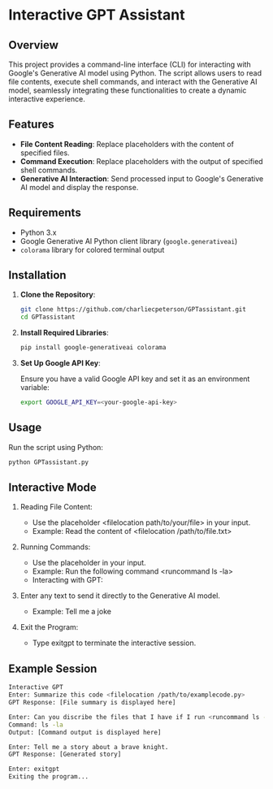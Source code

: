 # Interactive GPT  Assistant

## Overview

This project provides a command-line interface (CLI) for interacting with Google's Generative AI model using Python. The script allows users to read file contents, execute shell commands, and interact with the Generative AI model, seamlessly integrating these functionalities to create a dynamic interactive experience.

## Features

- **File Content Reading**: Replace placeholders with the content of specified files.
- **Command Execution**: Replace placeholders with the output of specified shell commands.
- **Generative AI Interaction**: Send processed input to Google's Generative AI model and display the response.

## Requirements

- Python 3.x
- Google Generative AI Python client library (`google.generativeai`)
- `colorama` library for colored terminal output

## Installation

1. **Clone the Repository**:

    ```bash
    git clone https://github.com/charliecpeterson/GPTassistant.git
    cd GPTassistant
    ```

2. **Install Required Libraries**:

    ```bash
    pip install google-generativeai colorama
    ```

3. **Set Up Google API Key**:

    Ensure you have a valid Google API key and set it as an environment variable:

    ```bash
    export GOOGLE_API_KEY=<your-google-api-key>
    ```

## Usage

Run the script using Python:
```bash
python GPTassistant.py
```

## Interactive Mode

1. Reading File Content:

    - Use the placeholder <filelocation path/to/your/file> in your input.
    - Example: Read the content of <filelocation /path/to/file.txt>

2. Running Commands:

    - Use the placeholder <runcommand your-command> in your input.
    - Example: Run the following command <runcommand ls -la>
    - Interacting with GPT:

3. Enter any text to send it directly to the Generative AI model.

    - Example: Tell me a joke

4. Exit the Program:

    - Type exitgpt to terminate the interactive session.

## Example Session

```bash
Interactive GPT
Enter: Summarize this code <filelocation /path/to/examplecode.py>
GPT Response: [File summary is displayed here]

Enter: Can you discribe the files that I have if I run <runcommand ls -la>
Command: ls -la
Output: [Command output is displayed here]

Enter: Tell me a story about a brave knight.
GPT Response: [Generated story]

Enter: exitgpt
Exiting the program...
```

